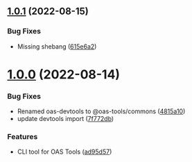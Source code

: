 ## [1.0.1](https://github.com/oas-tools/oas-cli/compare/v1.0.0...v1.0.1) (2022-08-15)


### Bug Fixes

* Missing shebang ([615e6a2](https://github.com/oas-tools/oas-cli/commit/615e6a2a309773bc77d70a95f6ea06855316523c))



# [1.0.0](https://github.com/oas-tools/oas-cli/compare/ad95d5765064e00099d003c831ba9aae77d2622d...v1.0.0) (2022-08-14)


### Bug Fixes

* Renamed oas-devtools to @oas-tools/commons ([4815a10](https://github.com/oas-tools/oas-cli/commit/4815a10df27d3b215510eb52229c7833d804ce9a))
* update devtools import ([7f772db](https://github.com/oas-tools/oas-cli/commit/7f772db676b8e735382a0a8f8331ae8fd95028d8))


### Features

* CLI tool for OAS Tools ([ad95d57](https://github.com/oas-tools/oas-cli/commit/ad95d5765064e00099d003c831ba9aae77d2622d))



